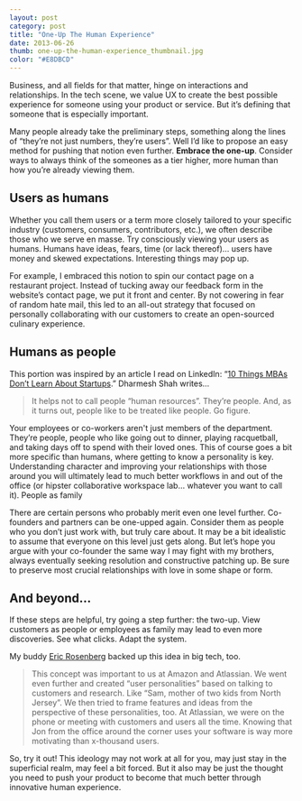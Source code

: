 ```yaml
---
layout: post
category: post
title: "One-Up The Human Experience"
date: 2013-06-26
thumb: one-up-the-human-experience_thumbnail.jpg
color: "#E8DBCD"
---
```


Business, and all fields for that matter, hinge on interactions and relationships. In the tech scene, we value UX to create the best possible experience for someone using your product or service. But it’s defining that someone that is especially important.

Many people already take the preliminary steps, something along the lines of “they’re not just numbers, they’re users”. Well I’d like to propose an easy method for pushing that notion even further.
**Embrace the one-up**. Consider ways to always think of the someones as a tier higher, more human than how you’re already viewing them.

## Users as humans

Whether you call them users or a term more closely tailored to your specific industry (customers, consumers, contributors, etc.), we often describe those who we serve en masse. Try consciously viewing your users as humans. Humans have ideas, fears, time (or lack thereof)… users have money and skewed expectations. Interesting things may pop up.

For example, I embraced this notion to spin our contact page on a restaurant project. Instead of tucking away our feedback form in the website’s contact page, we put it front and center. By not cowering in fear of random hate mail, this led to an all-out strategy that focused on personally collaborating with our customers to create an open-sourced culinary experience.

## Humans as people

This portion was inspired by an article I read on LinkedIn: “[10 Things MBAs Don’t Learn About Startups](https://www.linkedin.com/today/post/article/20130624172310-658789-10-things-mbas-don-t-learn-about-startups).” Dharmesh Shah writes…

>It helps not to call people “human resources”. They’re people. And, as it turns out, people like to be treated like people. Go figure.

Your employees or co-workers aren't just members of the  department. They’re people, people who like going out to dinner, playing racquetball, and taking days off to spend with their loved ones. This of course goes a bit more specific than humans, where getting to know a personality is key. Understanding character and improving your relationships with those around you will ultimately lead to much better workflows in and out of the office (or hipster collaborative workspace lab… whatever you want to call it).
People as family

There are certain persons who probably merit even one level further. Co-founders and partners can be one-upped again. Consider them as people who you don’t just work with, but truly care about.
It may be a bit idealistic to assume that everyone on this level just gets along. But let’s hope you argue with your co-founder the same way I may fight with my brothers, always eventually seeking resolution and constructive patching up. Be sure to preserve most crucial relationships with love in some shape or form.

## And beyond…

If these steps are helpful, try going a step further: the two-up. View customers as people or employees as family may lead to even more discoveries. See what clicks. Adapt the system.

My buddy [Eric Rosenberg](https://twitter.com/DrJorts) backed up this idea in big tech, too.

>This concept was important to us at Amazon and Atlassian. We went even further and created “user personalities” based on talking to customers and research. Like “Sam, mother of two kids from North Jersey”. We then tried to frame features and ideas from the perspective of these personalities, too.
At Atlassian, we were on the phone or meeting with customers and users all the time. Knowing that Jon from the office around the corner uses your software is way more motivating than x-thousand users.

So, try it out! This ideology may not work at all for you, may just stay in the superficial realm, may feel a bit forced. But it also may be just the thought you need to push your product to become that much better through innovative human experience.
